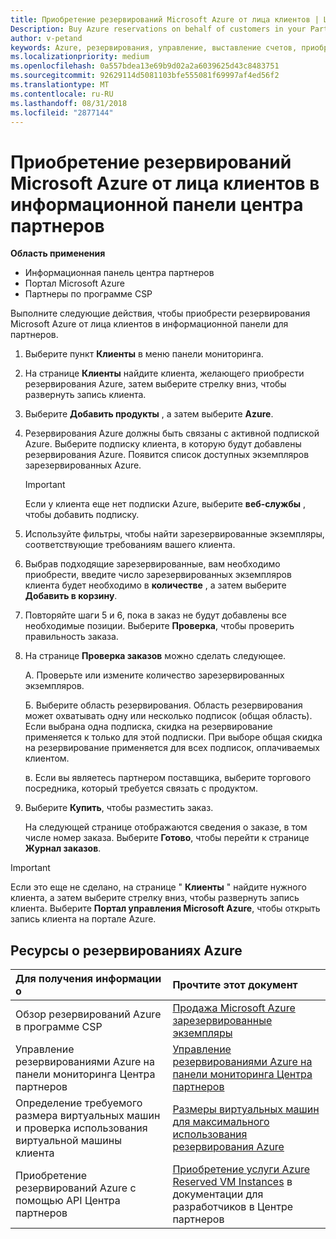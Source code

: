 ```yaml
---
title: Приобретение резервирований Microsoft Azure от лица клиентов | Центр партнеров
Description: Buy Azure reservations on behalf of customers in your Partner Dashboard.
author: v-petand
keywords: Azure, резервирования, управление, выставление счетов, приобретение
ms.localizationpriority: medium
ms.openlocfilehash: 0a557bdea13e69b9d02a2a6039625d43c8483751
ms.sourcegitcommit: 92629114d5081103bfe555081f69997af4ed56f2
ms.translationtype: MT
ms.contentlocale: ru-RU
ms.lasthandoff: 08/31/2018
ms.locfileid: "2877144"
---
```

# <a name="buy-microsoft-azure-reservations-on-behalf-of-your-customers-in-the-partner-dashboard"></a>Приобретение резервирований Microsoft Azure от лица клиентов в информационной панели центра партнеров 

**Область применения**

-  Информационная панель центра партнеров
-  Портал Microsoft Azure
-  Партнеры по программе CSP

Выполните следующие действия, чтобы приобрести резервирования Microsoft Azure от лица клиентов в информационной панели для партнеров.

1. Выберите пункт **Клиенты** в меню панели мониторинга.  

2. На странице **Клиенты** найдите клиента, желающего приобрести резервирования Azure, затем выберите стрелку вниз, чтобы развернуть запись клиента.  

3. Выберите **Добавить продукты** , а затем выберите **Azure**. 
    
4. Резервирования Azure должны быть связаны с активной подпиской Azure. Выберите подписку клиента, в которую будут добавлены резервирования Azure. Появится список доступных экземпляров зарезервированных Azure. 

    >[!IMPORTANT] 
    >Если у клиента еще нет подписки Azure, выберите **веб-службы** , чтобы добавить подписку. 

5. Используйте фильтры, чтобы найти зарезервированные экземпляры, соответствующие требованиям вашего клиента.  

6. Выбрав подходящие зарезервированные, вам необходимо приобрести, введите число зарезервированных экземпляров клиента будет необходимо в **количестве** , а затем выберите **Добавить в корзину**.  

7. Повторяйте шаги 5 и 6, пока в заказ не будут добавлены все необходимые позиции. Выберите **Проверка**, чтобы проверить правильность заказа.  

8. На странице **Проверка заказов** можно сделать следующее. 

    А. Проверьте или измените количество зарезервированных экземпляров.

    Б. Выберите область резервирования. Область резервирования может охватывать одну или несколько подписок (общая область). Если выбрана одна подписка, скидка на резервирование применяется к только для этой подписки. При выборе общая скидка на резервирование применяется для всех подписок, оплачиваемых клиентом. 

    в. Если вы являетесь партнером поставщика, выберите торгового посредника, который требуется связать с продуктом.

9. Выберите **Купить**, чтобы разместить заказ. 

    На следующей странице отображаются сведения о заказе, в том числе номер заказа. Выберите **Готово**, чтобы перейти к странице **Журнал заказов**. 

>[!IMPORTANT]
>Если это еще не сделано, на странице " **Клиенты** " найдите нужного клиента, а затем выберите стрелку вниз, чтобы развернуть запись клиента. Выберите **Портал управления Microsoft Azure**, чтобы открыть запись клиента на портале Azure.

## <a name="azure-reservations-resources"></a>Ресурсы о резервированиях Azure
|**Для получения информации о**   |**Прочтите этот документ**    |
|:-----------------------------|:-----------------|
|Обзор резервирований Azure в программе CSP  | [Продажа Microsoft Azure зарезервированные экземпляры](azure-reservations.md) |
|Управление резервированиями Azure на панели мониторинга Центра партнеров | [Управление резервированиями Azure на панели мониторинга Центра партнеров](azure-reservations-manage.md)
|Определение требуемого размера виртуальных машин и проверка использования виртуальной машины клиента   |[Размеры виртуальных машин для максимального использования резервирования Azure](azure-usage.md)   |
|Приобретение резервирований Azure с помощью API Центра партнеров | [Приобретение услуги Azure Reserved VM Instances](https://docs.microsoft.com/partner-center/develop/purchase-azure-reservations) в документации для разработчиков в Центре партнеров

 


 
